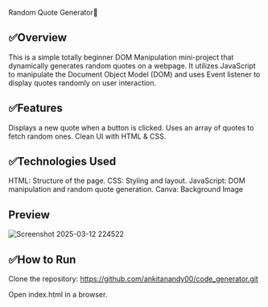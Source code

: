 Random Quote Generator💬

✅Overview
---------
This is a simple totally beginner DOM Manipulation mini-project that dynamically generates random quotes on a webpage. 
It utilizes JavaScript to manipulate the Document Object Model (DOM) and uses Event listener to display quotes randomly on user interaction.

✅Features
---------
Displays a new quote when a button is clicked.
Uses an array of quotes to fetch random ones.
Clean UI with HTML & CSS.

✅Technologies Used
------------------
HTML: Structure of the page.
CSS: Styling and layout.
JavaScript: DOM manipulation and random quote generation.
Canva: Background Image

Preview
------
![Screenshot 2025-03-12 224522](https://github.com/user-attachments/assets/83faf367-bd07-48ea-bb2f-eb2ee870ff6b)

✅How to Run
----------
Clone the repository:
https://github.com/ankitanandy00/code_generator.git

Open index.html in a browser.

